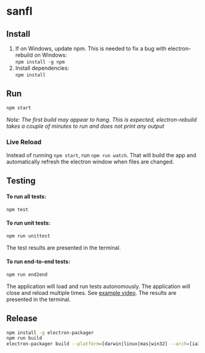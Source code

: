 # sanfl
## Install
1. If on Windows, update npm. This is needed to fix a bug with electron-rebuild on Windows:  
   `npm install -g npm`
1. Install dependencies:  
   `npm install`

## Run
```bash
npm start
```
_Note: The first build may appear to hang. This is expected, electron-rebuild takes a couple of minutes to run and does not print any output_

### Live Reload
Instead of running `npm start`, run `npm run watch`.
That will build the app and automatically refresh the electron window when files are changed.

## Testing

#### To run all tests:

```
npm test
```

#### To run unit tests:

```bash
npm run unittest
``` 

  The test results are presented in the terminal.

#### To run end-to-end tests:

```bash
npm run end2end
```

The application will load and run tests autonomously. The application will
close and reload multiple times. See [example video](https://serp2016.slack.com/files/cskeogh/F2NSQEUGH/end-to-end-testing-161013.mp4).
The results are presented in the terminal.


## Release
```bash
npm install -g electron-packager
npm run build
electron-packager build --platform=[darwin|linux|mas|win32] --arch=[ia32|x64]
```

